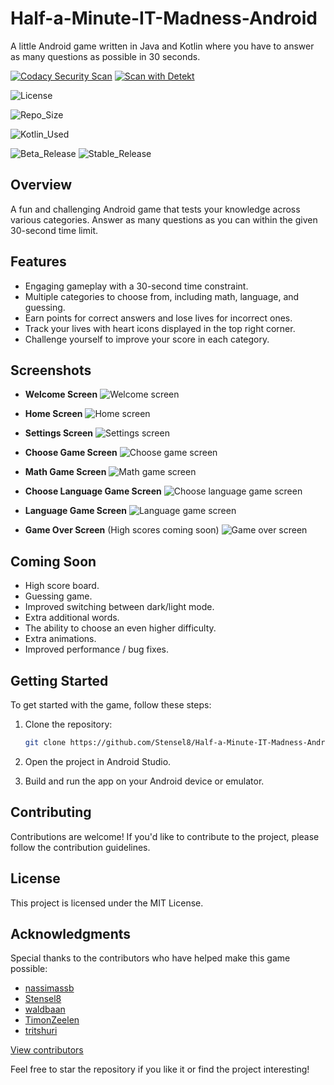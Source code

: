 # Half-a-Minute-IT-Madness-Android

A little Android game written in Java and Kotlin where you have to answer as many questions as
possible in 30 seconds.

[![Codacy Security Scan](https://github.com/Stensel8/Half-a-Minute-IT-Madness-Android/actions/workflows/codacy.yml/badge.svg?branch=main)](https://github.com/Stensel8/Half-a-Minute-IT-Madness-Android/actions/workflows/codacy.yml)
[![Scan with Detekt](https://github.com/Stensel8/Half-a-Minute-IT-Madness-Android/actions/workflows/detekt.yml/badge.svg?branch=main)](https://github.com/Stensel8/Half-a-Minute-IT-Madness-Android/actions/workflows/detekt.yml)

![License](https://img.shields.io/github/license/Stensel8/Half-a-Minute-IT-Madness-Android?label=License)

![Repo_Size](https://img.shields.io/github/repo-size/Stensel8/Half-a-Minute-IT-Madness-Android)

![Kotlin_Used](https://img.shields.io/github/languages/top/Stensel8/Half-a-Minute-IT-Madness-Android?color=purple&label=Kotlin)

![Beta_Release](https://img.shields.io/github/v/release/Stensel8/Half-a-Minute-IT-Madness-Android?include_prereleases&label=BetaVersion)
![Stable_Release](https://img.shields.io/github/v/release/Stensel8/Half-a-Minute-IT-Madness-Android?include_releases&label=StableVersion&style=flat&color=brightgreen)

## Overview

A fun and challenging Android game that tests your knowledge across various categories. Answer as
many questions as you can within the given 30-second time limit.

## Features

- Engaging gameplay with a 30-second time constraint.
- Multiple categories to choose from, including math, language, and guessing.
- Earn points for correct answers and lose lives for incorrect ones.
- Track your lives with heart icons displayed in the top right corner.
- Challenge yourself to improve your score in each category.

## Screenshots

- **Welcome Screen**
  ![Welcome screen](Documentation/Screenshots/Half%20a%20Minute%20IT%20Madness_welcome.jpg)

- **Home Screen**
  ![Home screen](Documentation/Screenshots/Half%20a%20Minute%20IT%20Madness_mainactivity.jpg)

- **Settings Screen**
  ![Settings screen](Documentation/Screenshots/Half%20a%20Minute%20IT%20Madness_settings.jpg)

- **Choose Game Screen**
  ![Choose game screen](Documentation/Screenshots/Half%20a%20Minute%20IT%20Madness_choosegame.jpg)

- **Math Game Screen**
  ![Math game screen](Documentation/Screenshots/Half%20a%20Minute%20IT%20Madness_mathgame.jpg)

- **Choose Language Game Screen**
  ![Choose language game screen](Documentation/Screenshots/Half%20a%20Minute%20IT%20Madness_chooselanguagegame.jpg)

- **Language Game Screen**
  ![Language game screen](Documentation/Screenshots/Half%20a%20Minute%20IT%20Madness_languagegame.jpg)

- **Game Over Screen** (High scores coming soon)
  ![Game over screen](Documentation/Screenshots/Half%20a%20Minute%20IT%20Madness_gameover.jpg)

## Coming Soon

- High score board.
- Guessing game.
- Improved switching between dark/light mode.
- Extra additional words.
- The ability to choose an even higher difficulty.
- Extra animations.
- Improved performance / bug fixes.

## Getting Started

To get started with the game, follow these steps:

1. Clone the repository:

   ```bash
   git clone https://github.com/Stensel8/Half-a-Minute-IT-Madness-Android.git

2. Open the project in Android Studio.

3. Build and run the app on your Android device or emulator.

## Contributing

Contributions are welcome! If you'd like to contribute to the project, please follow the
contribution guidelines.

## License

This project is licensed under the MIT License.

## Acknowledgments

Special thanks to the contributors who have helped make this game possible:

- [nassimassb](https://github.com/nassimassb)
- [Stensel8](https://github.com/Stensel8)
- [waldbaan](https://github.com/waldbaan)
- [TimonZeelen](https://github.com/TimonZeelen)
- [tritshuri](https://github.com/tritshuri)

[View contributors](https://github.com/Stensel8/Half-a-Minute-IT-Madness-Android/graphs/contributors)

Feel free to star the repository if you like it or find the project interesting!

